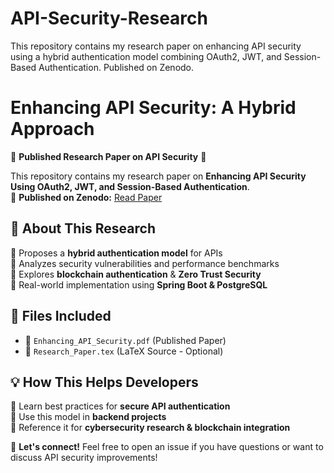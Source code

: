 # API-Security-Research
This repository contains my research paper on enhancing API security using a hybrid authentication model combining OAuth2, JWT, and Session-Based Authentication. Published on Zenodo.
# Enhancing API Security: A Hybrid Approach  
🚀 **Published Research Paper on API Security** 🚀  

This repository contains my research paper on **Enhancing API Security Using OAuth2, JWT, and Session-Based Authentication**.  
🔗 **Published on Zenodo:** [Read Paper](https://zenodo.org/records/14913937)  

## 📌 About This Research  
🔹 Proposes a **hybrid authentication model** for APIs  
🔹 Analyzes security vulnerabilities and performance benchmarks  
🔹 Explores **blockchain authentication** & **Zero Trust Security**  
🔹 Real-world implementation using **Spring Boot & PostgreSQL**  

## 📂 Files Included  
- 📄 `Enhancing_API_Security.pdf` (Published Paper)  
- 📝 `Research_Paper.tex` (LaTeX Source - Optional)  

## 💡 How This Helps Developers  
🔹 Learn best practices for **secure API authentication**  
🔹 Use this model in **backend projects**  
🔹 Reference it for **cybersecurity research & blockchain integration**  

📢 **Let's connect!** Feel free to open an issue if you have questions or want to discuss API security improvements!  

